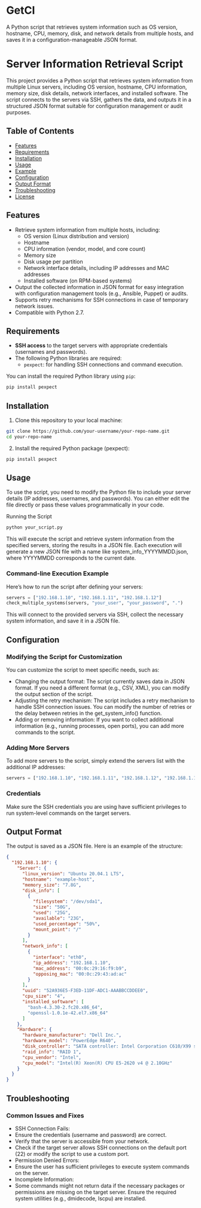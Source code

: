 # GetCI
A Python script that retrieves system information such as OS version, hostname, CPU, memory, disk, and network details from multiple hosts, and saves it in a configuration-manageable JSON format.

# Server Information Retrieval Script

This project provides a Python script that retrieves system information from multiple Linux servers, including OS version, hostname, CPU information, memory size, disk details, network interfaces, and installed software. The script connects to the servers via SSH, gathers the data, and outputs it in a structured JSON format suitable for configuration management or audit purposes.

## Table of Contents

- [Features](#features)
- [Requirements](#requirements)
- [Installation](#installation)
- [Usage](#usage)
- [Example](#example)
- [Configuration](#configuration)
- [Output Format](#output-format)
- [Troubleshooting](#troubleshooting)
- [License](#license)

## Features

- Retrieve system information from multiple hosts, including:
  - OS version (Linux distribution and version)
  - Hostname
  - CPU information (vendor, model, and core count)
  - Memory size
  - Disk usage per partition
  - Network interface details, including IP addresses and MAC addresses
  - Installed software (on RPM-based systems)
- Output the collected information in JSON format for easy integration with configuration management tools (e.g., Ansible, Puppet) or audits.
- Supports retry mechanisms for SSH connections in case of temporary network issues.
- Compatible with Python 2.7.

## Requirements

- **SSH access** to the target servers with appropriate credentials (usernames and passwords).
- The following Python libraries are required:
  - `pexpect`: for handling SSH connections and command execution.

You can install the required Python library using `pip`:

```bash
pip install pexpect
```

## Installation
1. Clone this repository to your local machine:
```bash
git clone https://github.com/your-username/your-repo-name.git
cd your-repo-name
```
2. Install the required Python package (pexpect):
```bash
pip install pexpect
```


## Usage
To use the script, you need to modify the Python file to include your server details (IP addresses, usernames, and passwords). You can either edit the file directly or pass these values programmatically in your code.

Running the Script
```bash
python your_script.py
```
This will execute the script and retrieve system information from the specified servers, storing the results in a JSON file. Each execution will generate a new JSON file with a name like system_info_YYYYMMDD.json, where YYYYMMDD corresponds to the current date.

### Command-line Execution Example
Here’s how to run the script after defining your servers:
```python
servers = ["192.168.1.10", "192.168.1.11", "192.168.1.12"]
check_multiple_systems(servers, "your_user", "your_password", ".")
```
This will connect to the provided servers via SSH, collect the necessary system information, and save it in a JSON file.

## Configuration
### Modifying the Script for Customization
You can customize the script to meet specific needs, such as:

- Changing the output format: The script currently saves data in JSON format. If you need a different format (e.g., CSV, XML), you can modify the output section of the script.
- Adjusting the retry mechanism: The script includes a retry mechanism to handle SSH connection issues. You can modify the number of retries or the delay between retries in the get_system_info() function.
- Adding or removing information: If you want to collect additional information (e.g., running processes, open ports), you can add more commands to the script.
### Adding More Servers
To add more servers to the script, simply extend the servers list with the additional IP addresses:
```python
servers = ["192.168.1.10", "192.168.1.11", "192.168.1.12", "192.168.1.13"]
```
### Credentials
Make sure the SSH credentials you are using have sufficient privileges to run system-level commands on the target servers.

## Output Format
The output is saved as a JSON file. Here is an example of the structure:

```json
{
  "192.168.1.10": {
    "Server": {
      "linux_version": "Ubuntu 20.04.1 LTS",
      "hostname": "example-host",
      "memory_size": "7.8G",
      "disk_info": [
        {
          "filesystem": "/dev/sda1",
          "size": "50G",
          "used": "25G",
          "available": "23G",
          "used_percentage": "50%",
          "mount_point": "/"
        }
      ],
      "network_info": [
        {
          "interface": "eth0",
          "ip_address": "192.168.1.10",
          "mac_address": "00:0c:29:16:f9:b9",
          "opposing_mac": "00:0c:29:43:ad:ac"
        }
      ],
      "uuid": "52A936E5-F3ED-11DF-ADC1-AAABBCCDDEE0",
      "cpu_size": "4",
      "installed_software": [
        "bash-4.3.30-2.fc20.x86_64",
        "openssl-1.0.1e-42.el7.x86_64"
      ]
    },
    "Hardware": {
      "hardware_manufacturer": "Dell Inc.",
      "hardware_model": "PowerEdge R640",
      "disk_controller": "SATA controller: Intel Corporation C610/X99 series",
      "raid_info": "RAID 1",
      "cpu_vendor": "Intel",
      "cpu_model": "Intel(R) Xeon(R) CPU E5-2620 v4 @ 2.10GHz"
    }
  }
}
```
## Troubleshooting
### Common Issues and Fixes
- SSH Connection Fails:
 - Ensure the credentials (username and password) are correct.
 - Verify that the server is accessible from your network.
 - Check if the target server allows SSH connections on the default port (22) or modify the script to use a custom port.
- Permission Denied Errors:
 - Ensure the user has sufficient privileges to execute system commands on the server.
- Incomplete Information:
 - Some commands might not return data if the necessary packages or permissions are missing on the target server. Ensure the required system utilities (e.g., dmidecode, lscpu) are installed.

